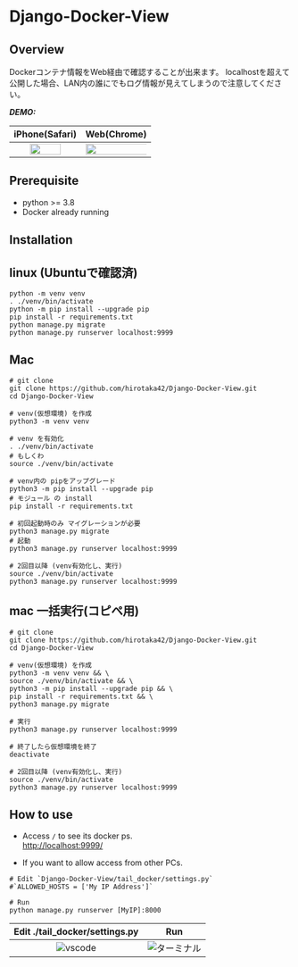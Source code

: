 # Django-Docker-View

## Overview
Dockerコンテナ情報をWeb経由で確認することが出来ます。
localhostを超えて公開した場合、LAN内の誰にでもログ情報が見えてしまうので注意してください。

***DEMO:***

iPhone(Safari) | Web(Chrome)
:-------------------------:|:-------------------------:
<img src="https://user-images.githubusercontent.com/79750434/144117760-240c120b-093c-4b44-94a2-1c513ded6280.gif" width="70%"/> |<img src="https://user-images.githubusercontent.com/79750434/144122011-1e1a257b-3387-491e-b88e-311c1911203f.gif" width="1550%"/>

## Prerequisite

- python >= 3.8
- Docker already running


## Installation

## linux (Ubuntuで確認済)
```
python -m venv venv
. ./venv/bin/activate
python -m pip install --upgrade pip
pip install -r requirements.txt
python manage.py migrate
python manage.py runserver localhost:9999
```

## Mac
```
# git clone
git clone https://github.com/hirotaka42/Django-Docker-View.git
cd Django-Docker-View

# venv(仮想環境) を作成
python3 -m venv venv

# venv を有効化
. ./venv/bin/activate
# もしくわ
source ./venv/bin/activate

# venv内の pipをアップグレード
python3 -m pip install --upgrade pip
# モジュール の install 
pip install -r requirements.txt

# 初回起動時のみ マイグレーションが必要
python3 manage.py migrate
# 起動
python3 manage.py runserver localhost:9999

# 2回目以降 (venv有効化し、実行)
source ./venv/bin/activate
python3 manage.py runserver localhost:9999
```

## mac 一括実行(コピペ用)
```
# git clone
git clone https://github.com/hirotaka42/Django-Docker-View.git
cd Django-Docker-View

# venv(仮想環境) を作成
python3 -m venv venv && \
source ./venv/bin/activate && \
python3 -m pip install --upgrade pip && \
pip install -r requirements.txt && \
python3 manage.py migrate

# 実行
python3 manage.py runserver localhost:9999

# 終了したら仮想環境を終了
deactivate

# 2回目以降 (venv有効化し、実行)
source ./venv/bin/activate
python3 manage.py runserver localhost:9999
```

## How to use

- Access `/` to see its docker ps.    
[http://localhost:9999/](http://localhost:9999/)

- If you want to allow access from other PCs.

```
# Edit `Django-Docker-View/tail_docker/settings.py`
#`ALLOWED_HOSTS = ['My IP Address']`

# Run
python manage.py runserver [MyIP]:8000
```

Edit ./tail_docker/settings.py | Run
:-------------------------:|:-------------------------:
![vscode](https://user-images.githubusercontent.com/79750434/144116094-c0de7e4f-1fe9-4d38-a446-dbbc427c671d.png) | ![ターミナル](https://user-images.githubusercontent.com/79750434/144116521-960c2176-ace7-4233-96ee-c9643f4d2c11.png)

